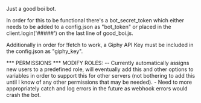 Just a good boi bot. 

In order for this to be functional there's a bot_secret_token which either needs to be added to a config.json as "bot_token" or placed in the client.login('#####') on the last line of good_boi.js.

Additionally in order for !fetch to work, a Giphy API Key must be included in the config.json as "giphy_key".

*** PERMISSIONS ***
MODIFY ROLES:
  -- Currently automatically assigns new users to a predefined role, will eventually add this and other options to variables in order to support this for other servers (not bothering to add this until I know of any other permissions that may be needed).
      - Need to more appropriately catch and log errors in the future as webhook errors would crash the bot.
